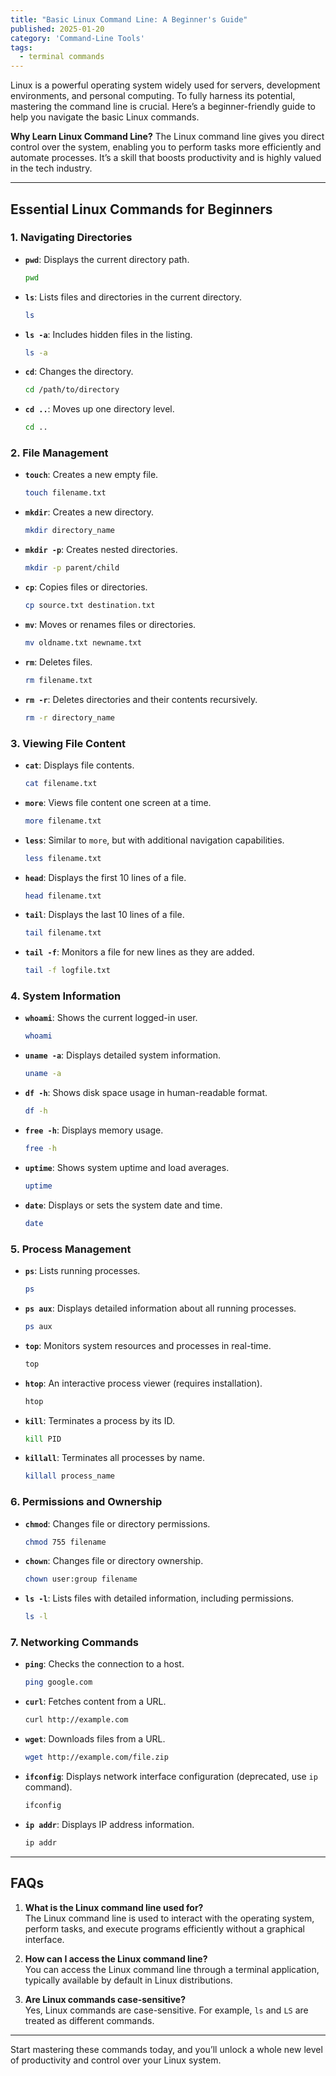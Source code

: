 ```yaml
---
title: "Basic Linux Command Line: A Beginner's Guide"
published: 2025-01-20
category: 'Command-Line Tools'
tags:
  - terminal commands
---
```


Linux is a powerful operating system widely used for servers, development environments, and personal computing. To fully harness its potential, mastering the command line is crucial. Here’s a beginner-friendly guide to help you navigate the basic Linux commands.

**Why Learn Linux Command Line?**
The Linux command line gives you direct control over the system, enabling you to perform tasks more efficiently and automate processes. It’s a skill that boosts productivity and is highly valued in the tech industry.

---

## Essential Linux Commands for Beginners

### 1. Navigating Directories
- **`pwd`**: Displays the current directory path.
  ```bash
  pwd
  ```
- **`ls`**: Lists files and directories in the current directory.
  ```bash
  ls
  ```
- **`ls -a`**: Includes hidden files in the listing.
  ```bash
  ls -a
  ```
- **`cd`**: Changes the directory.
  ```bash
  cd /path/to/directory
  ```
- **`cd ..`**: Moves up one directory level.
  ```bash
  cd ..
  ```

### 2. File Management
- **`touch`**: Creates a new empty file.
  ```bash
  touch filename.txt
  ```
- **`mkdir`**: Creates a new directory.
  ```bash
  mkdir directory_name
  ```
- **`mkdir -p`**: Creates nested directories.
  ```bash
  mkdir -p parent/child
  ```
- **`cp`**: Copies files or directories.
  ```bash
  cp source.txt destination.txt
  ```
- **`mv`**: Moves or renames files or directories.
  ```bash
  mv oldname.txt newname.txt
  ```
- **`rm`**: Deletes files.
  ```bash
  rm filename.txt
  ```
- **`rm -r`**: Deletes directories and their contents recursively.
  ```bash
  rm -r directory_name
  ```

### 3. Viewing File Content
- **`cat`**: Displays file contents.
  ```bash
  cat filename.txt
  ```
- **`more`**: Views file content one screen at a time.
  ```bash
  more filename.txt
  ```
- **`less`**: Similar to `more`, but with additional navigation capabilities.
  ```bash
  less filename.txt
  ```
- **`head`**: Displays the first 10 lines of a file.
  ```bash
  head filename.txt
  ```
- **`tail`**: Displays the last 10 lines of a file.
  ```bash
  tail filename.txt
  ```
- **`tail -f`**: Monitors a file for new lines as they are added.
  ```bash
  tail -f logfile.txt
  ```

### 4. System Information
- **`whoami`**: Shows the current logged-in user.
  ```bash
  whoami
  ```
- **`uname -a`**: Displays detailed system information.
  ```bash
  uname -a
  ```
- **`df -h`**: Shows disk space usage in human-readable format.
  ```bash
  df -h
  ```
- **`free -h`**: Displays memory usage.
  ```bash
  free -h
  ```
- **`uptime`**: Shows system uptime and load averages.
  ```bash
  uptime
  ```
- **`date`**: Displays or sets the system date and time.
  ```bash
  date
  ```

### 5. Process Management
- **`ps`**: Lists running processes.
  ```bash
  ps
  ```
- **`ps aux`**: Displays detailed information about all running processes.
  ```bash
  ps aux
  ```
- **`top`**: Monitors system resources and processes in real-time.
  ```bash
  top
  ```
- **`htop`**: An interactive process viewer (requires installation).
  ```bash
  htop
  ```
- **`kill`**: Terminates a process by its ID.
  ```bash
  kill PID
  ```
- **`killall`**: Terminates all processes by name.
  ```bash
  killall process_name
  ```

### 6. Permissions and Ownership
- **`chmod`**: Changes file or directory permissions.
  ```bash
  chmod 755 filename
  ```
- **`chown`**: Changes file or directory ownership.
  ```bash
  chown user:group filename
  ```
- **`ls -l`**: Lists files with detailed information, including permissions.
  ```bash
  ls -l
  ```

### 7. Networking Commands
- **`ping`**: Checks the connection to a host.
  ```bash
  ping google.com
  ```
- **`curl`**: Fetches content from a URL.
  ```bash
  curl http://example.com
  ```
- **`wget`**: Downloads files from a URL.
  ```bash
  wget http://example.com/file.zip
  ```
- **`ifconfig`**: Displays network interface configuration (deprecated, use `ip` command).
  ```bash
  ifconfig
  ```
- **`ip addr`**: Displays IP address information.
  ```bash
  ip addr
  ```

---

## FAQs

1. **What is the Linux command line used for?** <br>
The Linux command line is used to interact with the operating system, perform tasks, and execute programs efficiently without a graphical interface.

2. **How can I access the Linux command line?** <br>
You can access the Linux command line through a terminal application, typically available by default in Linux distributions.

3. **Are Linux commands case-sensitive?** <br>
Yes, Linux commands are case-sensitive. For example, `ls` and `LS` are treated as different commands.

---

Start mastering these commands today, and you’ll unlock a whole new level of productivity and control over your Linux system.

